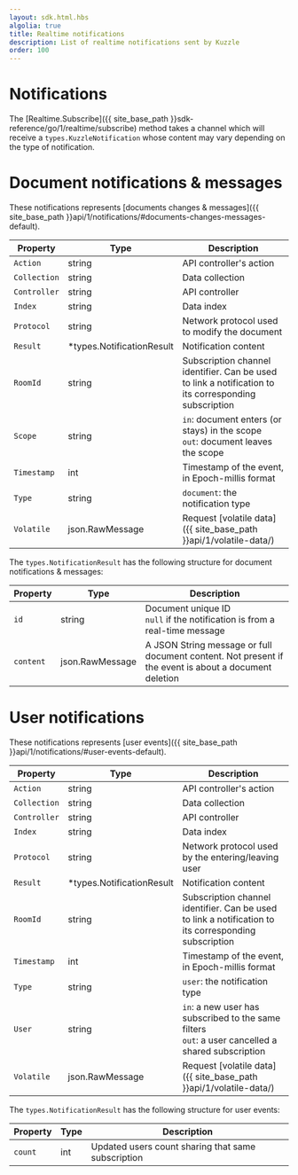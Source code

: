 ```yaml
---
layout: sdk.html.hbs
algolia: true
title: Realtime notifications
description: List of realtime notifications sent by Kuzzle
order: 100
---
```

# Notifications

The [Realtime.Subscribe]({{ site_base_path }}sdk-reference/go/1/realtime/subscribe) method takes a channel which will receive a `types.KuzzleNotification` whose content may vary depending on the type of notification.  

# Document notifications & messages

These notifications represents [documents changes & messages]({{ site_base_path }}api/1/notifications/#documents-changes-messages-default).

| Property | Type |Description       |
|--------------------|------|------------------|
| `Action` | string | API controller's action  |
| `Collection` | string | Data collection |
| `Controller` | string | API controller  |
| `Index` | string | Data index |
| `Protocol` | string | Network protocol used to modify the document |
| `Result` | *types.NotificationResult | Notification content |
| `RoomId` | string | Subscription channel identifier. Can be used to link a notification to its corresponding subscription |
| `Scope` | string | `in`: document enters (or stays) in the scope<br/>`out`: document leaves the scope |
| `Timestamp` | int | Timestamp of the event, in Epoch-millis format |
| `Type` | string | `document`: the notification type |
| `Volatile` | json.RawMessage | Request [volatile data]({{ site_base_path }}api/1/volatile-data/) |

The `types.NotificationResult` has the following structure for document notifications & messages:

| Property | Type |Description       |
|--------------------|------|------------------|
| `id` | string | Document unique ID<br/>`null` if the notification is from a real-time message|
| `content` | json.RawMessage | A JSON String message or full document content. Not present if the event is about a document deletion |

# User notifications

These notifications represents [user events]({{ site_base_path }}api/1/notifications/#user-events-default).

| Property | Type |Description       |
|--------------------|------|------------------|
| `Action` | string | API controller's action  |
| `Collection` | string | Data collection |
| `Controller` | string | API controller  |
| `Index` | string | Data index |
| `Protocol` | string | Network protocol used by the entering/leaving user |
| `Result` | *types.NotificationResult | Notification content |
| `RoomId` | string | Subscription channel identifier. Can be used to link a notification to its corresponding subscription |
| `Timestamp` | int | Timestamp of the event, in Epoch-millis format |
| `Type` | string | `user`: the notification type |
| `User` | string | `in`: a new user has subscribed to the same filters<br/>`out`: a user cancelled a shared subscription |
| `Volatile` | json.RawMessage | Request [volatile data]({{ site_base_path }}api/1/volatile-data/) |

The `types.NotificationResult` has the following structure for user events:

| Property | Type |Description       |
|--------------------|------|------------------|
| `count` | int |  Updated users count sharing that same subscription |
